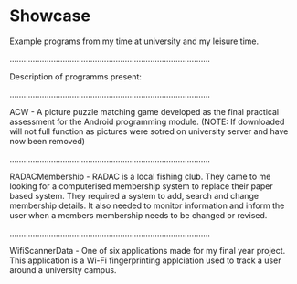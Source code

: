 # Showcase
Example programs from my time at university and my leisure time.

.......................................................................................

Description of programms present:

.......................................................................................

ACW - A picture puzzle matching game developed as the final practical assessment for the Android programming module. (NOTE: 
If downloaded will not full function as pictures were sotred on university server and have now been removed)

.......................................................................................

RADACMembership - RADAC is a local fishing club. They came to me looking for a computerised membership system to replace their 
paper based system. They required a system to add, search and change membership details. It also needed to monitor information 
and inform the user when a members membership needs to be changed or revised.

.......................................................................................

WifiScannerData - One of six applications made for my final year project. This application is a Wi-Fi fingerprinting applciation
used to track a user around a university campus.
